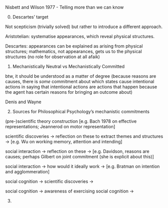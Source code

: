 Nisbett and Wilson 1977 - Telling more than we can know

0. Descartes’ target

Not scepticism (trivially solved) but rather to introduce a different approach.

Aristotelian: systematise appearances, which reveal physical structures.

Descartes: appearances can be explained as arising from physical structures; mathematics, not appearances, gets us to the physical structures (no role for observation at all afaik)






1. Mechanistically Neutral vs Mechanistically Committed

btw, it should be understood as a matter of degree (because reasons are causes, there is *some* commitment about which states cause intentional actions in saying that intentional actions are actions that happen because the agent has certain reasons for bringing an outcome about)

Denis and Wayne 


2. Sources for Philosophical Psychology’s mechanistic commitments

(pre-)scientific theory construction [e.g. Bach 1978 on effective representations; Jeannerod on motor representation]

scientific discoveries -> reflection on these to extract themes and structures -> [e.g. Wu on working memory, attention and intending]

social interaction -> reflection on these -> [e.g. Davidson, reasons are causes; perhaps Gilbert on joint commitment (she is explicit about this)]

social interaction -> how would it ideally work -> [e.g. Bratman on intention and agglommeration]

social cognition -> scientific discoveries ->

social cognition -> awareness of exercising social cognition ->


3. 